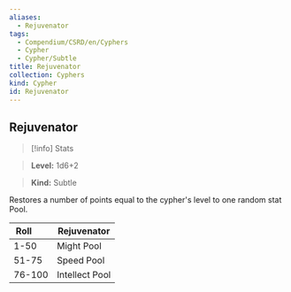 ```yaml
---
aliases:
  - Rejuvenator
tags:
  - Compendium/CSRD/en/Cyphers
  - Cypher
  - Cypher/Subtle
title: Rejuvenator
collection: Cyphers
kind: Cypher
id: Rejuvenator
---
```

## Rejuvenator    
>[!info] Stats    
> **Level:** 1d6+2    
> **Kind:** Subtle  
    
Restores a number of points equal to the cypher's level to one random stat Pool.    
  
| Roll &nbsp; &nbsp; &nbsp; | Rejuvenator    |
| ------------------------- | -------------- |
| 1-50                      | Might Pool     |
| 51-75                     | Speed Pool     |
| 76-100                    | Intellect Pool |
